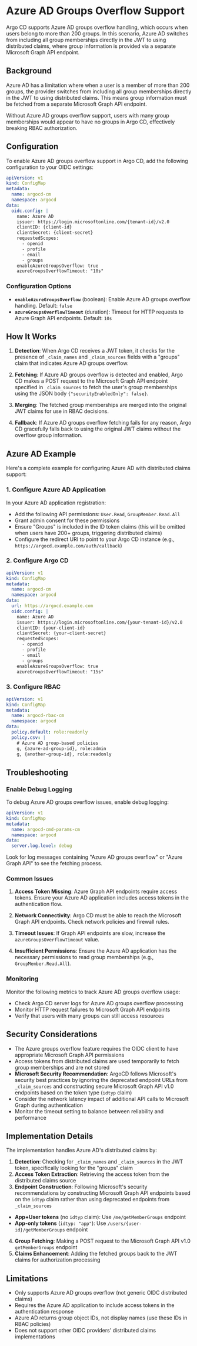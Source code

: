 # Azure AD Groups Overflow Support

Argo CD supports Azure AD groups overflow handling, which occurs when users belong to more than 200 groups. In this scenario, Azure AD switches from including all group memberships directly in the JWT to using distributed claims, where group information is provided via a separate Microsoft Graph API endpoint.

## Background

Azure AD has a limitation where when a user is a member of more than 200 groups, the provider switches from including all group memberships directly in the JWT to using distributed claims. This means group information must be fetched from a separate Microsoft Graph API endpoint.

Without Azure AD groups overflow support, users with many group memberships would appear to have no groups in Argo CD, effectively breaking RBAC authorization.

## Configuration

To enable Azure AD groups overflow support in Argo CD, add the following configuration to your OIDC settings:

```yaml
apiVersion: v1
kind: ConfigMap
metadata:
  name: argocd-cm
  namespace: argocd
data:
  oidc.config: |
    name: Azure AD
    issuer: https://login.microsoftonline.com/{tenant-id}/v2.0
    clientID: {client-id}
    clientSecret: {client-secret}
    requestedScopes: 
      - openid
      - profile
      - email
      - groups
    enableAzureGroupsOverflow: true
    azureGroupsOverflowTimeout: "10s"
```

### Configuration Options

- **`enableAzureGroupsOverflow`** (boolean): Enable Azure AD groups overflow handling. Default: `false`
- **`azureGroupsOverflowTimeout`** (duration): Timeout for HTTP requests to Azure Graph API endpoints. Default: `10s`

## How It Works

1. **Detection**: When Argo CD receives a JWT token, it checks for the presence of `_claim_names` and `_claim_sources` fields with a "groups" claim that indicates Azure AD groups overflow.

2. **Fetching**: If Azure AD groups overflow is detected and enabled, Argo CD makes a POST request to the Microsoft Graph API endpoint specified in `_claim_sources` to fetch the user's group memberships using the JSON body `{"securityEnabledOnly": false}`.

3. **Merging**: The fetched group memberships are merged into the original JWT claims for use in RBAC decisions.

4. **Fallback**: If Azure AD groups overflow fetching fails for any reason, Argo CD gracefully falls back to using the original JWT claims without the overflow group information.

## Azure AD Example

Here's a complete example for configuring Azure AD with distributed claims support:

### 1. Configure Azure AD Application

In your Azure AD application registration:
- Add the following API permissions: `User.Read`, `GroupMember.Read.All` 
- Grant admin consent for these permissions
- Ensure "Groups" is included in the ID token claims (this will be omitted when users have 200+ groups, triggering distributed claims)
- Configure the redirect URI to point to your Argo CD instance (e.g., `https://argocd.example.com/auth/callback`)

### 2. Configure Argo CD

```yaml
apiVersion: v1
kind: ConfigMap
metadata:
  name: argocd-cm
  namespace: argocd
data:
  url: https://argocd.example.com
  oidc.config: |
    name: Azure AD
    issuer: https://login.microsoftonline.com/{your-tenant-id}/v2.0
    clientID: {your-client-id}
    clientSecret: {your-client-secret}
    requestedScopes:
      - openid
      - profile
      - email
      - groups
    enableAzureGroupsOverflow: true
    azureGroupsOverflowTimeout: "15s"
```

### 3. Configure RBAC

```yaml
apiVersion: v1
kind: ConfigMap
metadata:
  name: argocd-rbac-cm
  namespace: argocd
data:
  policy.default: role:readonly
  policy.csv: |
    # Azure AD group-based policies
    g, {azure-ad-group-id}, role:admin
    g, {another-group-id}, role:readonly
```

## Troubleshooting

### Enable Debug Logging

To debug Azure AD groups overflow issues, enable debug logging:

```yaml
apiVersion: v1
kind: ConfigMap
metadata:
  name: argocd-cmd-params-cm
  namespace: argocd
data:
  server.log.level: debug
```

Look for log messages containing "Azure AD groups overflow" or "Azure Graph API" to see the fetching process.

### Common Issues

1. **Access Token Missing**: Azure Graph API endpoints require access tokens. Ensure your Azure AD application includes access tokens in the authentication flow.

2. **Network Connectivity**: Argo CD must be able to reach the Microsoft Graph API endpoints. Check network policies and firewall rules.

3. **Timeout Issues**: If Graph API endpoints are slow, increase the `azureGroupsOverflowTimeout` value.

4. **Insufficient Permissions**: Ensure the Azure AD application has the necessary permissions to read group memberships (e.g., `GroupMember.Read.All`).

### Monitoring

Monitor the following metrics to track Azure AD groups overflow usage:
- Check Argo CD server logs for Azure AD groups overflow processing
- Monitor HTTP request failures to Microsoft Graph API endpoints
- Verify that users with many groups can still access resources

## Security Considerations

- The Azure groups overflow feature requires the OIDC client to have appropriate Microsoft Graph API permissions
- Access tokens from distributed claims are used temporarily to fetch group memberships and are not stored
- **Microsoft Security Recommendation**: ArgoCD follows Microsoft's security best practices by ignoring the deprecated endpoint URLs from `_claim_sources` and constructing secure Microsoft Graph API v1.0 endpoints based on the token type (`idtyp` claim)
- Consider the network latency impact of additional API calls to Microsoft Graph during authentication
- Monitor the timeout setting to balance between reliability and performance

## Implementation Details

The implementation handles Azure AD's distributed claims by:

1. **Detection**: Checking for `_claim_names` and `_claim_sources` in the JWT token, specifically looking for the "groups" claim
2. **Access Token Extraction**: Retrieving the access token from the distributed claims source
3. **Endpoint Construction**: Following Microsoft's security recommendations by constructing Microsoft Graph API endpoints based on the `idtyp` claim rather than using deprecated endpoints from `_claim_sources`
  - **App+User tokens** (no `idtyp` claim): Use `/me/getMemberGroups` endpoint
  - **App-only tokens** (`idtyp: "app"`): Use `/users/{user-id}/getMemberGroups` endpoint
4. **Group Fetching**: Making a POST request to the Microsoft Graph API v1.0 `getMemberGroups` endpoint
5. **Claims Enhancement**: Adding the fetched groups back to the JWT claims for authorization processing

## Limitations

- Only supports Azure AD groups overflow (not generic OIDC distributed claims)
- Requires the Azure AD application to include access tokens in the authentication response
- Azure AD returns group object IDs, not display names (use these IDs in RBAC policies)
- Does not support other OIDC providers' distributed claims implementations